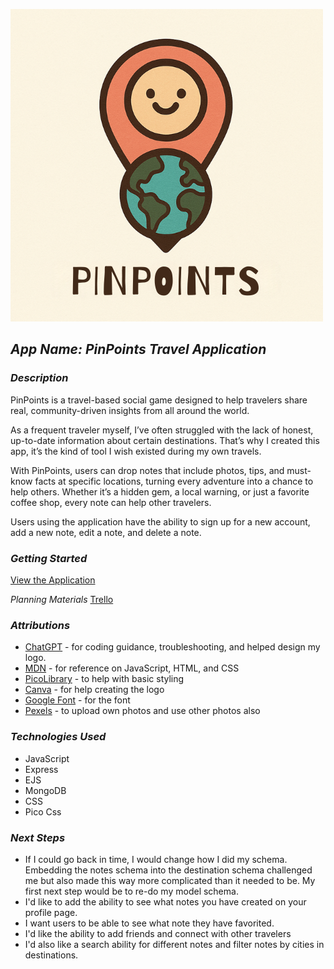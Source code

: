 ![pinpoints-logo](./public/images/pinpoints-logo.png)

## *App Name: PinPoints Travel Application*

### *Description*
PinPoints is a travel-based social game designed to help travelers share real, community-driven insights from all around the world.

As a frequent traveler myself, I’ve often struggled with the lack of honest, up-to-date information about certain destinations. That’s why I created this app, it’s the kind of tool I wish existed during my own travels.

With PinPoints, users can drop notes that include photos, tips, and must-know facts at specific locations, turning every adventure into a chance to help others. Whether it’s a hidden gem, a local warning, or just a favorite coffee shop, every note can help other travelers.

Users using the application have the ability to sign up for a new account, add a new note, edit a note, and delete a note.

### *Getting Started*
[View the Application](https://pinpoints-travel-app-8c41729fbe8e.herokuapp.com/)

*Planning Materials*
[Trello](https://trello.com/b/vTrLIz6H/pinpoints-project-2-planning)

### *Attributions*
* [ChatGPT](https://www.chatgpt.com) - for coding guidance, troubleshooting, and helped design my logo.
* [MDN](https://developer.mozilla.org/en-US/) - for reference on JavaScript, HTML, and CSS
* [PicoLibrary](www.picocss.com) - to help with basic styling
* [Canva](https://www.canva.com) - for help creating the logo
* [Google Font](https://fonts.googleapis.com/css2?family=Barriecito&display=swap) - for the font
* [Pexels](https://pexels.com) - to upload own photos and use other photos also

### *Technologies Used*
* JavaScript
* Express
* EJS
* MongoDB
* CSS
* Pico Css

### *Next Steps* 
* If I could go back in time, I would change how I did my schema. Embedding the notes schema into the destination schema challenged me but also made this way more complicated than it needed to be. My first next step would be to re-do my model schema.
* I'd like to add the ability to see what notes you have created on your profile page.
* I want users to be able to see what note they have favorited.
* I'd like the ability to add friends and connect with other travelers
* I'd also like a search ability for different notes and filter notes by cities in destinations.
